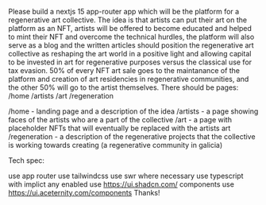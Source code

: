 Please build a nextjs 15 app-router app which will be the platform for a regenerative art collective.
The idea is that artists can put their art on the platform as an NFT, artists will be offered to become educated and helped to mint their NFT and overcome the technical hurdles, the platform will also serve as a blog and the written articles should position the regenerative art collective as reshaping the art world in a positive light and allowing capital to be invested in art for regenerative purposes versus the classical use for tax evasion. 50% of every NFT art sale goes to the maintanance of the platform and creation of art residencies in regenerative communities, and the other 50% will go to the artist themselves.
There should be pages: /home /artists /art /regeneration

/home - landing page and a description of the idea
/artists - a page showing faces of the artists who are a part of the collective
/art - a page with placeholder NFTs that will eventually be replaced with the artists art
/regeneration - a description of the regenerative projects that the collective is working towards creating (a regenerative community in galicia)

Tech spec:

use app router
use tailwindcss
use swr where necessary
use typescript with implict any enabled
use https://ui.shadcn.com/ components
use https://ui.aceternity.com/components
Thanks!
